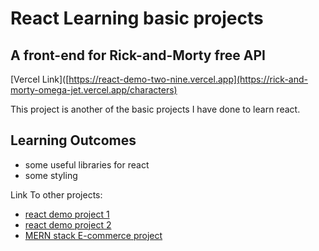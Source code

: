 # React Learning basic projects

## A front-end for Rick-and-Morty free API

[Vercel Link]([https://react-demo-two-nine.vercel.app](https://rick-and-morty-omega-jet.vercel.app/characters)

This project is another of the basic projects I have done to learn react.

## Learning Outcomes
- some useful libraries for react
- some styling

Link To other projects:
- [react demo project 1](https://github.com/f4him/react-demo-one)
- [react demo project 2](https://github.com/f4him/react-demo-two)
- [MERN stack E-commerce project](https://github.com/f4him/mern-stack-ecommerce)



